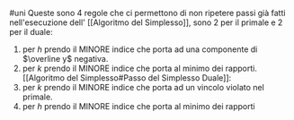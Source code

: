#uni 
Queste sono 4 regole che ci permettono di non ripetere passi già fatti nell'esecuzione dell' [[Algoritmo del Simplesso]], sono 2 per il primale e 2 per il duale:
1. per $h$ prendo il MINORE indice che porta ad una componente di $\overline y$ negativa.
2. per $k$ prendo il MINORE indice che porta al minimo dei rapporti.
[[Algoritmo del Simplesso#Passo del Simplesso Duale]]:
1. per $k$ prendo il MINORE indice che porta ad un vincolo violato nel primale.
2. per $h$ prendo il MINORE indice che porta al minimo dei rapporti